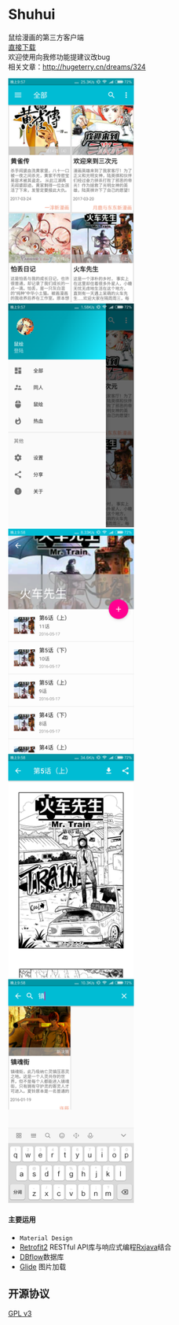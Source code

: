 # Shuhui
鼠绘漫画的第三方客户端
<br>
[直接下载](https://fir.im/1d49)<br>
欢迎使用向我修功能提建议改bug<br>
相关文章：http://hugeterry.cn/dreams/324

<img src="showUI/shuhui_1.png" width="256" />
<img src="showUI/shuhui_2.png" width="256" />
<img src="showUI/shuhui_3.png" width="256" /><br>
<img src="showUI/shuhui_4.png" width="256" />
<img src="showUI/shuhui_5.png" width="256" /><br>

#### 主要运用
- `Material Design`
- [Retrofit2](https://square.github.io/retrofit/) RESTful API库与响应式编程[Rxjava](https://github.com/ReactiveX/RxJava)结合
- [DBflow](https://github.com/Raizlabs/DBFlow)数据库
- [Glide](https://github.com/bumptech/glide) 图片加载
## 开源协议

[GPL v3](LICENSE)
